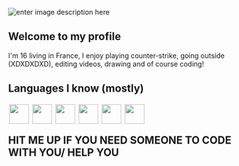 ![enter image description here](https://github.com/kolikiscool/kolikiscool/blob/main/images/banner.png?raw=true)
## Welcome to my profile
I'm 16 living in France, I enjoy playing counter-strike, going outside (XDXDXDXD), editing videos, drawing and of course coding!
## Languages I know (mostly)
<img style="padding: 2px"  align="left" width="40px" src="https://github.com/kolikiscool/kolikiscool/blob/main/images/csharp-original.png?raw=true">
<img style="padding: 2px"  align="left" width="40px" src="https://github.com/kolikiscool/kolikiscool/blob/main/images/html5-original.png?raw=true"/>
<img style="padding: 2px"  align="left" width="40px" src="https://github.com/kolikiscool/kolikiscool/blob/main/images/java-original.png?raw=true"/>
<img style="padding: 2px"  align="left" width="40px"  src="https://github.com/kolikiscool/kolikiscool/blob/main/images/python-original.png?raw=true"/>
<img style="padding: 2px"  align="left" width="40px"  src="https://github.com/kolikiscool/kolikiscool/blob/main/images/javascript-original.png?raw=true"/>
<img style="padding: 2px"  align="left" width="40px"  src="https://github.com/kolikiscool/kolikiscool/blob/main/images/cplusplus-original.png?raw=true"/>
<br></br>

## HIT ME UP IF YOU NEED SOMEONE TO CODE WITH YOU/ HELP YOU


